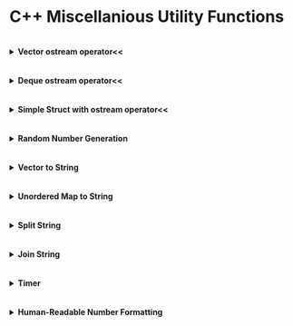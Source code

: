 # C++ Miscellanious Utility Functions

<br/>

<details>
  <summary><b>Vector ostream operator<<</b></summary><p>
  
```c++
#include <ostream>
#include <vector>

template <typename T>
std::ostream& operator<<(std::ostream& os, const std::vector<T> v) {
  os << "[ ";
  for (size_t i = 0; i + 1 < v.size(); i++) {
    os << v[i] << ", ";
  }
  if (v.size() > 0) {
    os << v[v.size() - 1] << " ";
  }
  os << "]";
  return os;
}
```
</p></details><br/>

<br/>

<details>
  <summary><b>Deque ostream operator<<</b></summary><p>
  
```c++
#include <ostream>
#include <deque>

template <typename T>
std::ostream& operator<<(std::ostream& os, const std::deque<T> q) {
  os << "[ ";
  for (T el : q) {
    os << el << " ";
  }
  os << "]";
  return os;
}
```
</p></details><br/>

<br/>

<details>
  <summary><b>Simple Struct with ostream operator<<</b></summary><p>
  
```c++
#include <ostream>

struct ValueIndexPair {
  int value = -1;
  int index = -1;
};

std::ostream& operator<<(std::ostream& os, const ValueIndexPair p) {
  os << "(" << p.value << ", " << p.index << ")";
  return os;
}
```
</p></details><br/>

<br/>

<details>
  <summary><b>Random Number Generation</b></summary><p>
  
```c++
#include <functional>
#include <random>

void RngDemo() {
  std::default_random_engine engine;
  std::uniform_int_distribution<int> distribution(0, 100);
  std::function<int()> rng = std::bind(distribution, engine);
  // Now call rng() whenever we need a random value
  int random_value = rng();
}
```
</p></details><br/>

<br/>

<details>
  <summary><b>Vector to String</b></summary><p>
  
```c++
#include <vector>
#include <string>
#include <sstream> // std::ostringstream

// General version
template <typename T>
std::string vtos(std::vector<T> v) {
  std::ostringstream oss;
  oss << "[ ";
  for (unsigned int i = 0; i + 1 < v.size(); i++) {
    oss << v[i] << ", ";
  }
  if (v.size() > 0) {
    oss << v[v.size() - 1] << " ";
  }
  oss << "]";
  return oss.str();
}

// Add quotes around strings (template specialization)
template <>
std::string vtos<std::string>(std::vector<std::string> v) {
  std::ostringstream oss;
  oss << "[ ";
  for (unsigned int i = 0; i + 1 < v.size(); i++) {
    oss << "\"" << v[i] << "\", ";
  }
  if (v.size() > 0) {
    oss << "\"" << v[v.size() - 1] << "\" ";
  }
  oss << "]";
  return oss.str();
}
```
</p></details><br/>

<br/>

<details>
  <summary><b>Unordered Map to String</b></summary><p>
  
```c++
#include <unordered_map>
#include <string>
#include <sstream> // std::ostringstream

template <typename K, typename V>
std::string mtos(std::unordered_map<K, V> map) {
  std::ostringstream oss;
  oss << "{ ";
  for (std::pair<K, V> item : map) {
    oss << item.first << ": " << item.second << ", ";
  }
  oss << "}";
  std::string s = oss.str();
  if (!map.empty()) s.erase(s.length() - 3, 1);
  return s;
}
```
</p></details><br/>

<br/>

<details>
  <summary><b>Split String</b></summary><p>
  
```c++
#include <string>
#include <algorithm> // std::unique
#include <functional> // std::function

void split_string(std::string input_string, const char delim,
                  std::vector<std::string> &results, bool retain_empty = false) {
  // Remove consecutive groups of delim characters
  if (!retain_empty) {
    std::function<bool(const char &, const char &)> cmp_func = 
                [&delim] (const char &a, const char &b) { return (a == b) && (a == delim); };
    std::string::iterator new_end = std::unique(input_string.begin(), input_string.end(), cmp_func);
    input_string.erase(new_end, input_string.end());
  }
  // split into a vector
  results.clear();
  size_t start_i = 0;
  size_t found_i;
  bool done = false;
  while (!done) {
    found_i = input_string.find(delim, start_i);
    if (found_i != std::string::npos) {
      results.push_back(input_string.substr(start_i, found_i - start_i));
      start_i = found_i + 1;
    }
    else {
      results.push_back(input_string.substr(start_i, std::string::npos));
      done = true;
    }
  }
}
```
</p></details><br/>

<br/>

<details>
  <summary><b>Join String</b></summary><p>
  
```c++
#include <vector>
#include <string>

std::string join_strings(const std::vector<std::string> &input_vector, const std::string delim) {
  std::string result = "";
  for (unsigned int i = 0; i + 1 < input_vector.size(); i++) {
    result += input_vector[i] + delim;
  }
  if (input_vector.size() > 0) {
    result += input_vector[input_vector.size() - 1];
  }
  return result;
}
```
</p></details><br/>

<br/>

<details>
  <summary><b>Timer</b></summary><p>
  
```c++
#include <chrono>

class Timer {

  private:
  std::chrono::system_clock::time_point start_time_point;
  std::chrono::system_clock::time_point end_time_point;
  float prev_duration;
  int running = 0;

  public:
  Timer() {
    start_time_point = std::chrono::system_clock::now();
    end_time_point = std::chrono::system_clock::now();
    prev_duration = 0;
    running = 1;
  }

  void start() {
    start_time_point = std::chrono::system_clock::now();
    prev_duration = 0;
    running = 1;
  }

  void stop() {
    end_time_point = std::chrono::system_clock::now();
    std::chrono::duration<float> dur = end_time_point - start_time_point;
    prev_duration += dur.count();
    running = 0;
  }

  /* resume(): restart timer without resetting the total duration */
  void resume() {
    start_time_point = std::chrono::system_clock::now();
    running = 1;
  }

  float get_seconds() {
    if (running) {
      std::chrono::duration<float> dur =
                std::chrono::system_clock::now() - start_time_point;
      return dur.count() + prev_duration;
    }
    return prev_duration;
  }

};
```
</p></details><br/>

<br/>

<details>
  <summary><b>Human-Readable Number Formatting</b></summary><p>
  
```c++
#include <string>
#include <cstdlib>

std::string format_number(int num) {
	// First multiply by 10 to get one decimal place
	num *= 10;
	char SUFFIXES[] = {'K', 'M', 'B'};
	int suff_idx = -1;
	while(num >= 10000) {
	  num /= 1000;
		suff_idx++;
	}
	int int_part = num/10;
	int dec_part = num%10;
	std::string s = std::to_string(int_part);
	if (dec_part && (s.length() < 3)) {
	  s += "." + std::to_string(dec_part);
  }
	if (suff_idx >= 0) {
	  s += std::string(" ") + SUFFIXES[suff_idx];
  }
	return s;
}
</p></details><br/>

<br/>
